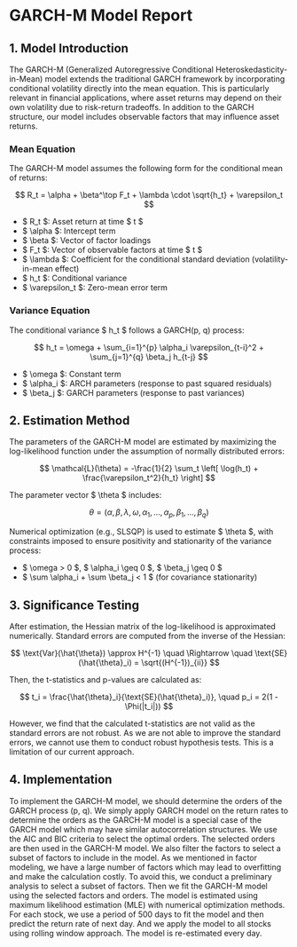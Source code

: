 
# GARCH-M Model Report

## 1. Model Introduction

The GARCH-M (Generalized Autoregressive Conditional Heteroskedasticity-in-Mean) model extends the traditional GARCH framework by incorporating conditional volatility directly into the mean equation. This is particularly relevant in financial applications, where asset returns may depend on their own volatility due to risk-return tradeoffs. In addition to the GARCH structure, our model includes observable factors that may influence asset returns.

### Mean Equation
The GARCH-M model assumes the following form for the conditional mean of returns:

$$ R_t = \alpha + \beta^\top F_t + \lambda \cdot \sqrt{h_t} + \varepsilon_t $$

- $ R_t $: Asset return at time $ t $
- $ \alpha $: Intercept term
- $ \beta $: Vector of factor loadings
- $ F_t $: Vector of observable factors at time $ t $
- $ \lambda $: Coefficient for the conditional standard deviation (volatility-in-mean effect)
- $ h_t $: Conditional variance
- $ \varepsilon_t $: Zero-mean error term

### Variance Equation
The conditional variance $ h_t $ follows a GARCH(p, q) process:

$$ h_t = \omega + \sum_{i=1}^{p} \alpha_i \varepsilon_{t-i}^2 + \sum_{j=1}^{q} \beta_j h_{t-j} $$

- $ \omega $: Constant term
- $ \alpha_i $: ARCH parameters (response to past squared residuals)
- $ \beta_j $: GARCH parameters (response to past variances)



## 2. Estimation Method

The parameters of the GARCH-M model are estimated by maximizing the log-likelihood function under the assumption of normally distributed errors:

$$ \mathcal{L}(\theta) = -\frac{1}{2} \sum_t \left[ \log(h_t) + \frac{\varepsilon_t^2}{h_t} \right] $$

The parameter vector $ \theta $ includes:

$$ \theta = (\alpha, \beta, \lambda, \omega, \alpha_1, \ldots, \alpha_p, \beta_1, \ldots, \beta_q) $$

Numerical optimization (e.g., SLSQP) is used to estimate $ \theta $, with constraints imposed to ensure positivity and stationarity of the variance process:

- $ \omega > 0 $, $ \alpha_i \geq 0 $, $ \beta_j \geq 0 $
- $ \sum \alpha_i + \sum \beta_j < 1 $ (for covariance stationarity)



## 3. Significance Testing


After estimation, the Hessian matrix of the log-likelihood is approximated numerically. Standard errors are computed from the inverse of the Hessian:

$$ \text{Var}(\hat{\theta}) \approx H^{-1} \quad \Rightarrow \quad \text{SE}(\hat{\theta}_i) = \sqrt{(H^{-1})_{ii}} $$

Then, the t-statistics and p-values are calculated as:

$$ t_i = \frac{\hat{\theta}_i}{\text{SE}(\hat{\theta}_i)}, \quad p_i = 2(1 - \Phi(|t_i|)) $$

However, we find that the calculated t-statistics are not valid as the standard errors are not robust. As we are not able to improve the standard errors, we cannot use them to conduct robust hypothesis tests. This is a limitation of our current approach.


## 4. Implementation

To implement the GARCH-M model, we should determine the orders of the GARCH process (p, q). We simply apply GARCH model on the return rates to determine the orders as the GARCH-M model is a special case of the GARCH model which may have similar autocorrelation structures. We use the AIC and BIC criteria to select the optimal orders. The selected orders are then used in the GARCH-M model.
We also filter the factors to select a subset of factors to include in the model. As we mentioned in factor modeling, we have a large number of factors which may lead to overfitting and make the calculation costly. To avoid this, we conduct a preliminary analysis to select a subset of factors.
Then we fit the GARCH-M model using the selected factors and orders. The model is estimated using maximum likelihood estimation (MLE) with numerical optimization methods. 
For each stock, we use a period of 500 days to fit the model and then predict the return rate of next day. And we apply the model to all stocks using rolling window approach. The model is re-estimated every day.
